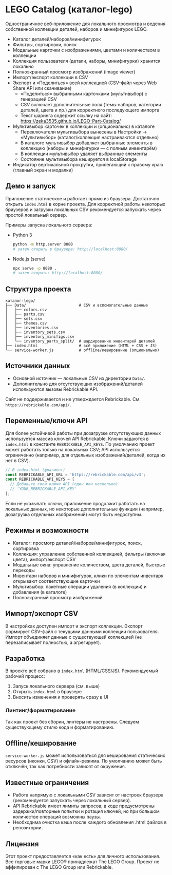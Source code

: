 # LEGO Catalog (каталог-lego)

Одностраничное веб‑приложение для локального просмотра и ведения собственной коллекции деталей, наборов и минифигурок LEGO.

- Каталог деталей/наборов/минифигурок
- Фильтры, сортировки, поиск
- Модальные карточки с изображениями, цветами и количеством в коллекции
- Коллекция пользователя (детали, наборы, минифигурки) хранится локально
- Полноэкранный просмотр изображений (image viewer)
- Импорт/экспорт коллекции в CSV
- Экспорт и «Поделиться» всей коллекцией (CSV-файл через Web Share API или скачивание)
  - «Поделиться» выбранными карточками (мультивыбор) с генерацией CSV
  - CSV включает дополнительные поля (темы наборов, категории деталей, цвета и пр.) для корректного последующего импорта
  - Текст шаринга содержит ссылку на сайт: https://zeka3535.github.io/LEGO-Part-Catalog/
- Мультивыбор карточек в коллекции и (опционально) в каталоге
  - Переключатели мультивыбора вынесены в Настройки → «Мультивыбор» (каталог/коллекция настраиваются отдельно)
  - В каталоге мультивыбор добавляет выбранные элементы в коллекцию (наборы и минифигурки — с полным инвентарём)
  - В коллекции мультивыбор удаляет выбранные элементы
  - Состояние мультивыбора кэшируется в localStorage
- Индикатор вертикальной прокрутки, прилегающий к правому краю (главный экран и модалки)

## Демо и запуск

Приложение статическое и работает прямо из браузера. Достаточно открыть `index.html` в корне проекта. Для корректной работы некоторых браузеров и загрузки локальных CSV рекомендуется запускать через простой локальный сервер.

Примеры запуска локального сервера:

- Python 3
  ```bash
  python -m http.server 8080
  # затем открыть в браузере: http://localhost:8080/
  ```
- Node.js (serve)
  ```bash
  npx serve -p 8080 .
  # затем открыть: http://localhost:8080/
  ```

## Структура проекта

```
каталог-lego/
├── Data/                       # CSV и вспомогательные данные
│   ├── colors.csv
│   ├── parts.csv
│   ├── sets.csv
│   ├── themes.csv
│   ├── inventories.csv
│   ├── inventory_sets.csv
│   ├── inventory_minifigs.csv
│   └── inventory_parts_split/  # шардирование инвентарей деталей
├── index.html                  # всё приложение (HTML + CSS + JS)
└── service-worker.js           # offline/кеширование (опционально)
```

## Источники данных

- Основной источник — локальные CSV из директории `Data/`.
- Дополнительно для отсутствующих изображений/деталей используются вызовы Rebrickable API.

Сайт не поддерживается и не утверждается Rebrickable. См. `https://rebrickable.com/api/`.

## Переменные/ключи API

Для более устойчивой работы при дозагрузке отсутствующих данных используется массив ключей API Rebrickable. Ключи задаются в `index.html` в константе `REBRICKABLE_API_KEYS`. По умолчанию проект может работать только на локальных CSV; API используется ограниченно (например, для отдельных изображений/деталей, когда их нет в CSV).

```js
// В index.html (фрагмент)
const REBRICKABLE_API_URL = 'https://rebrickable.com/api/v3';
const REBRICKABLE_API_KEYS = [
  // Добавьте свои ключи API (один или несколько)
  // 'YOUR_REBRICKABLE_API_KEY'
];
```

Если не указывать ключи, приложение продолжит работать на локальных данных, но некоторые дополнительные функции (например, дозагрузка отдельных изображений) могут быть недоступны.

## Режимы и возможности

- Каталог: просмотр деталей/наборов/минифигурок, поиск, сортировка
- Коллекция: управление собственной коллекцией, фильтры (включая цвета), импорт/экспорт CSV
- Модальные окна: управление количеством, цвета деталей, быстрые переходы
- Инвентари наборов и минифигурок, клики по элементам инвентаря открывают соответствующие карточки
- Мультивыбор: пакетные операции удаления (в коллекции) и добавления (в каталоге)
- Полноэкранный просмотр изображений

## Импорт/экспорт CSV

В настройках доступен импорт и экспорт коллекции. Экспорт формирует CSV-файл с текущими данными коллекции пользователя. Импорт объединяет данные с существующей коллекцией (не перезаписывает полностью, а агрегирует).

## Разработка

В проекте всё собрано в `index.html` (HTML/CSS/JS). Рекомендуемый рабочий процесс:

1. Запуск локального сервера (см. выше)
2. Открыть `index.html` в браузере
3. Вносить изменения и проверять сразу в UI

### Линтинг/форматирование
Так как проект без сборки, линтеры не настроены. Следуем существующему стилю кода и форматированию.

## Offline/кеширование

`service-worker.js` может использоваться для кеширования статических ресурсов (иконки, CSV) и офлайн-режима. По умолчанию может быть отключён, так как потребности зависят от окружения.

## Известные ограничения

- Работа напрямую с локальными CSV зависит от настроек браузера (рекомендуется запускать через локальный сервер).
- API Rebrickable имеет лимиты запросов; в коде предусмотрены задержки/повторные попытки и ротация ключей, но при большом количестве операций возможны паузы.
- Необходима очистка кэша после каждого обновления .html файлов в репозитории.

## Лицензия

Этот проект предоставляется «как есть» для личного использования. Все торговые марки LEGO® принадлежат The LEGO Group. Проект не аффилирован с The LEGO Group или Rebrickable.
